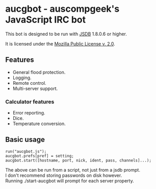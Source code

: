 aucgbot - auscompgeek's JavaScript IRC bot
==========================================

This bot is designed to be run with [JSDB](http://jsdb.org/) 1.8.0.6 or higher.

It is licensed under the [Mozilla Public License v. 2.0](http://mozilla.org/MPL/2.0/).

Features
--------

  - General flood protection.
  - Logging.
  - Remote control.
  - Multi-server support.

### Calculator features
  - Error reporting.
  - Dice.
  - Temperature conversion.

Basic usage
-----------

	run("aucgbot.js");
	aucgbot.prefs[pref] = setting;
	aucgbot.start([hostname, port, nick, ident, pass, channels]...);

The above can be run from a script, not just from a jsdb prompt.  
I don't recommend storing passwords on disk however.  
Running ./start-aucgbot will prompt for each server property.